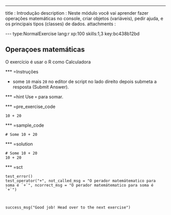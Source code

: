 ---
title       : Introdução
description : Neste módulo você vai aprender fazer operações matemáticas no console, criar objetos (variáveis), pedir ajuda, e os principais tipos (classes) de dados.
attachments :

--- type:NormalExercise lang:r xp:100 skills:1,3 key:bc438b12bd
## Operaçoes matemáticas

O exercício é usar o R como Calculadora 

*** =Instruções
- some `10` mais  `20` no editor de script no lado direito depois submeta a resposta (Submit Answer).

*** =hint
Use `+` para somar.

*** =pre_exercise_code
```{r}
10 + 20
```

*** =sample_code
```{r}
# Some 10 + 20
```

*** =solution
```{r}
# Some 10 + 20
10 + 20
```

*** =sct
```{r}
test_error()
test_operator("+", not_called_msg = "O perador matemátematico para soma é `+`", ncorrect_msg = "O perador matemátematico para soma é `+`")



success_msg("Good job! Head over to the next exercise")
```

